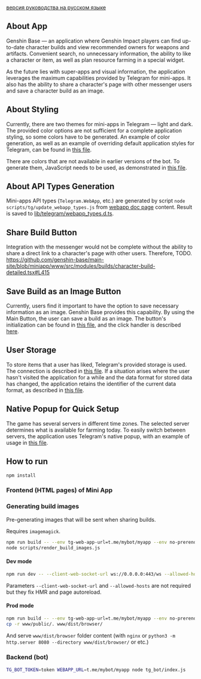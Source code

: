 [версия руководства на русском языке](https://github.com/genshin-base/main-site/blob/miniapp/README_ru.md)

## About App
Genshin Base — an application where Genshin Impact players can find up-to-date character builds and view recommended owners for weapons and artifacts. Convenient search, no unnecessary information, the ability to like a character or item, as well as plan resource farming in a special widget.

As the future lies with super-apps and visual information, the application leverages the maximum capabilities provided by Telegram for mini-apps. It also has the ability to share a character's page with other messenger users and save a character build as an image.

## About Styling
Currently, there are two themes for mini-apps in Telegram — light and dark. The provided color options are not sufficient for a complete application styling, so some colors have to be generated. An example of color generation, as well as an example of overriding default application styles for Telegram, can be found in [this file](https://github.com/genshin-base/main-site/blob/miniapp/www/src/miniapp-theme.scss).

There are colors that are not available in earlier versions of the bot. To generate them, JavaScript needs to be used, as demonstrated in [this file](https://github.com/genshin-base/main-site/blob/miniapp/www/src/miniapp-styling.tsx).

## About API Types Generation
Mini-apps API types (`Telegram.WebApp`, etc.) are generated by script `node scripts/tg/update_webapp_types.js` from [webapp doc page](https://core.telegram.org/bots/webapps) content.
Result is saved to [lib/telegram/webapp_types.d.ts](https://github.com/genshin-base/main-site/blob/miniapp/lib/telegram/webapp_types.d.ts).

## Share Build Button
Integration with the messenger would not be complete without the ability to share a direct link to a character's page with other users. Therefore, TODO.
https://github.com/genshin-base/main-site/blob/miniapp/www/src/modules/builds/character-build-detailed.tsx#L415

## Save Build as an Image Button
Currently, users find it important to have the option to save necessary information as an image. Genshin Base provides this capability. By using the Main Button, the user can save a build as an image. The button's initialization can be found in [this file](https://github.com/genshin-base/main-site/blob/miniapp/www/src/modules/builds/character-build-detailed.tsx#L78), and the click handler is described [here](https://github.com/genshin-base/main-site/blob/miniapp/www/src/modules/builds/character-build-detailed.tsx#L387).

## User Storage
To store items that a user has liked, Telegram's provided storage is used. The connection is described in [this file](https://github.com/genshin-base/main-site/blob/miniapp/www/src/utils/hooks.tsx#L128). If a situation arises where the user hasn't visited the application for a while and the data format for stored data has changed, the application retains the identifier of the current data format, as described in [this file](https://github.com/genshin-base/main-site/blob/miniapp/www/src/utils/hooks.tsx#L240).

## Native Popup for Quick Setup
The game has several servers in different time zones. The selected server determines what is available for farming today. To easily switch between servers, the application uses Telegram's native popup, with an example of usage in [this file](https://github.com/genshin-base/main-site/blob/miniapp/www/src/containers/time-until-day-reset.tsx#L37).

## How to run

`npm install`

### Frontend (HTML pages) of Mini App

### Generating build images

Pre-generating images that will be sent when sharing builds.

Requires `imagemagick`.

```bash
npm run build -- --env tg-web-app-url=t.me/mybot/myapp --env no-prerender
node scripts/render_build_images.js
```

#### Dev mode

```bash
npm run dev -- --client-web-socket-url ws://0.0.0.0:443/ws --allowed-hosts all --env tg-web-app-url=t.me/mybot/myapp
```

Parameters `--client-web-socket-url` and `--allowed-hosts` are not required but they fix HMR and page autoreload.

#### Prod mode

```bash
npm run build -- --env tg-web-app-url=t.me/mybot/myapp --env no-prerender
cp -r www/public/. www/dist/browser/
```

And serve `www/dist/browser` folder content (with `nginx` or `python3 -m http.server 8080 --directory www/dist/browser/` or etc.)

### Backend (bot)

```bash
TG_BOT_TOKEN=token WEBAPP_URL=t.me/mybot/myapp node tg_bot/index.js
```
